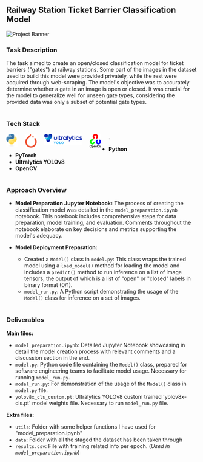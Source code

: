 ## Railway Station Ticket Barrier Classification Model


![Project Banner](https://github.com/GorPiliposyan/subway-ticket-barrier-state-detection/blob/main/banner_img.gif)

### Task Description

The task aimed to create an open/closed classification model for ticket barriers ("gates") at railway stations. Some part of the images in the dataset used to build this model were provided privately, while the rest were acquired through web-scraping. The model's objective was to accurately determine whether a gate in an image is open or closed. It was crucial for the model to generalize well for unseen gate types, considering the provided data was only a subset of potential gate types.


#


### Tech Stack
<img align="left" alt="Java" width="30px" style="padding-right:20px;" src="https://github.com/GorPiliposyan/subway-ticket-barrier-state-detection/blob/main/Images/Python-logo-notext.svg"/>
<img align="left" alt="Java" width="30px" style="padding-right:20px;" src="https://github.com/GorPiliposyan/subway-ticket-barrier-state-detection/blob/main/Images/PyTorch_logo_icon.svg"/>
<img align="left" alt="Java" width="100px" style="padding-right:20px;" src="https://github.com/GorPiliposyan/subway-ticket-barrier-state-detection/blob/main/Images/UltralyticsYOLO_full_blue.svg"/>
<img align="left" alt="Java" width="30px" style="padding-right:20px;" src="https://github.com/GorPiliposyan/subway-ticket-barrier-state-detection/blob/main/Images/OpenCV_Logo.svg"/>
  
.


- **Python**
- **PyTorch**
- **Ultralytics YOLOv8**
- **OpenCV**

#

### Approach Overview

- **Model Preparation Jupyter Notebook:** The process of creating the classification model was detailed in the `model_preparation.ipynb` notebook. This notebook includes comprehensive steps for data preparation, model training, and evaluation. Comments throughout the notebook elaborate on key decisions and metrics supporting the model's adequacy.

- **Model Deployment Preparation:**
  - Created a `Model()` class in `model.py`: This class wraps the trained model using a `load_model()` method for loading the model and includes a `predict()` method to run inference on a list of image tensors, the output of which is a list of "open" or "closed" labels in binary format (0/1).
  - `model_run.py`: A Python script demonstrating the usage of the `Model()` class for inference on a set of images.


#



### Deliverables

**Main files:**
- `model_preparation.ipynb`: Detailed Jupyter Notebook showcasing in detail the model creation process with relevant comments and a discussion section in the end.
- `model.py`: Python code file containing the `Model()` class, prepared for software engineering teams to facilitate model usage. Necessary for running `model_run.py`.
- `model_run.py`: For demonstration of the usage of the `Model()` class in `model.py` file.
- `yolov8x_cls_custom.pt`: Ultralytics YOLOv8 custom trained 'yolov8x-cls.pt' model weights file. Necessary to run `model_run.py` file.

**Extra files:**
- `utils`: Folder with some helper functions I have used for "model_preparation.ipynb"
- `data`: Folder with all the staged the dataset has been taken through
- `results.csv`: File with training related info per epoch. (*Used in `model_preparation.ipynb`*)
